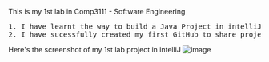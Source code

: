 This is my 1st lab in Comp3111 - Software Engineering
<pre>1. I have learnt the way to build a Java Project in intelliJ;
2. I have sucessfully created my first GitHub to share project source with others;
</pre>

Here's the screenshot of my 1st lab project in intelliJ
![image](https://github.com/VincentComp/Comp3111LEx/blob/main/ScrCapLab1.png")

